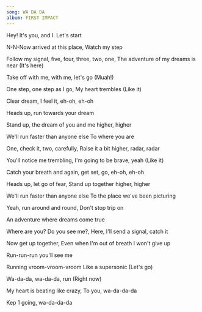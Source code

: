 ```yaml
---
song: WA DA DA
album: FIRST IMPACT
---
```


Hey! It's you, and I. Let's start

N-N-Now arrived at this place, Watch my step

Follow my signal, five, four, three, two, one, The adventure of my dreams is near (It's here)

Take off with me, with me, let's go (Muah!)

One step, one step as I go, My heart trembles (Like it)

Clear dream, I feel it, eh-oh, eh-oh

Heads up, run towards your dream

Stand up, the dream of you and me higher, higher

We'll run faster than anyone else To where you are

One, check it, two, carefully, Raise it a bit higher, radar, radar

You'll notice me trembling, I'm going to be brave, yeah (Like it)

Catch your breath and again, get set, go, eh-oh, eh-oh

Heads up, let go of fear, Stand up together higher, higher

We'll run faster than anyone else To the place we've been picturing

Yeah, run around and round, Don't stop trip on

An adventure where dreams come true

Where are you? Do you see me?, Here, I'll send a signal, catch it

Now get up together, Even when I'm out of breath I won't give up

Run-run-run you'll see me

Running vroom-vroom-vroom Like a supersonic (Let's go)

Wa-da-da, wa-da-da, run (Right now)

My heart is beating like crazy, To you, wa-da-da-da

Kep 1 going, wa-da-da-da
